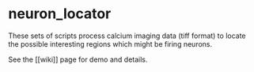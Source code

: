 # neuron_locator

These sets of scripts process calcium imaging data (tiff format) to locate the
possible interesting regions which might be firing neurons. 

See the [[wiki]] page for demo and details.
